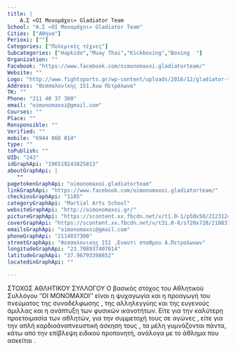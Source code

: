 ```yaml
---
title: |
    Α.Σ «ΟΙ Μονομάχοι» Gladiator Team
School: "Α.Σ «ΟΙ Μονομάχοι» Gladiator Team"
Cities: ["Αθήνα"]
Perioxi: [""]
Categories: ["Πολεμικές τέχνες"]
Subcategories: ["Hapkido","Muay Thai","Kickboxing","Boxing  "]
Organization: ""
Facebook: "https://www.facebook.com/oimonomaxoi.gladiatorteam/"
Website: ""
Logo: "http://www.fightsports.gr/wp-content/uploads/2016/12/gladiator-team-monomaxoi-logo.jpg"
Address: "Θεσσαλονίκης 151,Άνω Πετράλωνα"
TK: ""
Phone: "211 40 37 300"
email: "oimonomaxoi@gmail.com"
Courses: ""
Place: ""
Rensponsible: ""
Verified: ""
mobile: "6944 860 014"
type: ""
toPublish: ""
UID: "243"
idGraphApi: "196519243825813"
aboutGraphApi: | 
   ""
pagetokenGraphApi: "oimonomaxoi.gladiatorteam"
linkGraphApi: "https://www.facebook.com/oimonomaxoi.gladiatorteam/"
checkinsGraphApi: "1105"
categoryGraphApi: "Martial Arts School"
websiteGraphApi: "http://oimonomaxoi.gr/"
pictureGraphApi: "https://scontent.xx.fbcdn.net/v/t1.0-1/p50x50/21231240_1151501021660959_4465954869653953848_n.jpg?oh=251966b8162f30ba71c7a68a6ff04cc1&amp;oe=5B4BAF02"
coverGraphApi: "https://scontent.xx.fbcdn.net/v/t31.0-8/s720x720/21083777_1151503601660701_8392837422359142624_o.jpg?oh=db9ab1e0487772348fa2d45e58498c81&amp;oe=5B47FDED"
emailsGraphApi: "oimonomaxoi@gmail.com"
phoneGraphApi: "2114037300"
streetGraphApi: "θεσσαλονικης 151 ,Εναντι σταθμου Α.Πετραλωνων"
longitudeGraphApi: "23.708937407014"
latitudeGraphApi: "37.96793398852"
locatedinGraphApi: ""

---
```


ΣΤΟΧΟΣ ΑΘΛΗΤΙΚΟΥ ΣΥΛΛΟΓΟΥ Ο βασικός στόχος του Αθλητικού Συλλόγου ‘’ΟΙ ΜΟΝΟΜΑΧΟΙ’’ είναι η ψυχαγωγία και η προαγωγή του πνεύματος της συναδέλφωσης , της αλληλεγγύης και της ευγενούς άμιλλας και η ανάπτυξη των φυσικών ικανοτήτων. Είτε για την καλύτερη προετοιμασία των αθλητών, για την συμμετοχή τους σε αγώνες , είτε για την απλή καρδιοάναπνευστική άσκηση τους , τα μέλη γυμνάζονται πάντα, κάτω από την επίβλεψη ειδικού προπονητή, ανάλογα με το άθλημα που ασκείται .

